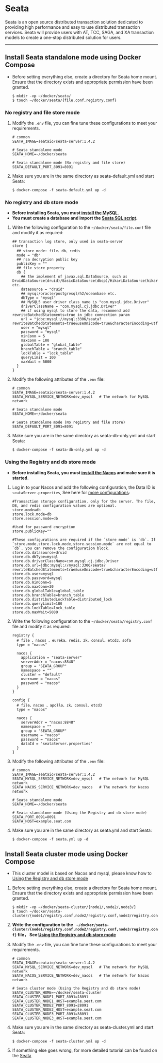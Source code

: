 # Seata

Seata is an open source distributed transaction solution dedicated to providing high performance and easy to use
distributed transaction services. Seata will provide users with AT, TCC, SAGA, and XA transaction models to create a
one-stop distributed solution for users.

---

## Install Seata standalone mode using Docker Compose

- Before setting everything else, create a directory for Seata home mount. Ensure that the directory exists and
  appropriate permission have been granted.

    ```shell
    $ mkdir -vp ~/docker/seata/
    $ touch ~/docker/seata/{file.conf,registry.conf}
    ```

### No registry and file store mode

1. Modify the `.env` file, you can fine tune these configurations to meet your requirements.

    ```properties 
    # common
    SEATA_IMAGE=seataio/seata-server:1.4.2
    
    # Seata standalone mode
    SEATA_HOME=~/docker/seata
    
    # Seata standalone mode (No registry and file store)
    SEATA_DEFAULT_PORT_8091=8091
    ```
2. Make sure you are in the same directory as seata-default.yml and start Seata:

    ```shell
    $ docker-compose -f seata-default.yml up -d
    ```

### No registry and db store mode

- **Before installing Seata, you must [install the MySQL](../mysql/README.md).**
- **You must create a database and import
  the [Seata SQL script](https://github.com/seata/seata/tree/develop/script/server/db).**

1. Write the following configuration to the `~/docker/seata/file.conf` file and modify it as required:

    ```properties  
    ## transaction log store, only used in seata-server
    store {
      ## store mode: file、db、redis
      mode = "db"
      ## rsa decryption public key
      publicKey = ""
      ## file store property
      db {
        ## the implement of javax.sql.DataSource, such as DruidDataSource(druid)/BasicDataSource(dbcp)/HikariDataSource(hikari) etc.
        datasource = "druid"
        ## mysql/oracle/postgresql/h2/oceanbase etc.
        dbType = "mysql"
        ## MySQL5 user driver class name is "com.mysql.jdbc.Driver"
        driverClassName = "com.mysql.cj.jdbc.Driver"
        ## if using mysql to store the data, recommend add rewriteBatchedStatements=true in jdbc connection param
        url = "jdbc:mysql://mysql:3306/seata?rewriteBatchedStatements=true&useUnicode=true&characterEncoding=utf8&connectTimeout=1000&socketTimeout=3000&autoReconnect=true&useSSL=false&serverTimezone=Asia/Shanghai"
        user = "mysql"
        password = "mysql"
        minConn = 5
        maxConn = 100
        globalTable = "global_table"
        branchTable = "branch_table"
        lockTable = "lock_table"
        queryLimit = 100
        maxWait = 5000
      }
    }
    ```

2. Modify the following attributes of the `.env` file:

   ```properties 
   # common
   SEATA_IMAGE=seataio/seata-server:1.4.2
   SEATA_MYSQL_SERVICE_NETWORK=dev_mysql   # The network for MySQL network
       
   # Seata standalone mode
   SEATA_HOME=~/docker/seata
     
   # Seata standalone mode (No registry and file store)
   SEATA_DEFAULT_PORT_8091=8091
   ```

3. Make sure you are in the same directory as seata-db-only.yml and start Seata:

   ```shell
   $ docker-compose -f seata-db-only.yml up -d
   ```

<a id = "jump1"></a>

### Using the Registry and db store mode

- **Before installing Seata, you must [install the Nacos](../nacos/README.md) and make sure it is started.**

1. Log in to your Nacos and add the following configuration, the Data ID is `seataServer.properties`, See here
   for [more configurations](https://github.com/seata/seata/blob/develop/script/config-center/config.txt):
   ```properties
   #Transaction storage configuration, only for the server. The file, DB, and redis configuration values are optional.
   store.mode=db
   store.lock.mode=db
   store.session.mode=db
   
   #Used for password encryption
   store.publicKey=""
   
   #These configurations are required if the `store mode` is `db`. If `store.mode,store.lock.mode,store.session.mode` are not equal to `db`, you can remove the configuration block.
   store.db.datasource=druid
   store.db.dbType=mysql
   store.db.driverClassName=com.mysql.cj.jdbc.Driver
   store.db.url=jdbc:mysql://mysql:3306/seata?rewriteBatchedStatements=true&useUnicode=true&characterEncoding=utf8&connectTimeout=1000&socketTimeout=3000&autoReconnect=true&useSSL=false&serverTimezone=Asia/Shanghai
   store.db.user=mysql
   store.db.password=mysql
   store.db.minConn=5
   store.db.maxConn=30
   store.db.globalTable=global_table
   store.db.branchTable=branch_table
   store.db.distributedLockTable=distributed_lock
   store.db.queryLimit=100
   store.db.lockTable=lock_table
   store.db.maxWait=5000
   ```
2. Write the following configuration to the `~/docker/seata/registry.conf` file and modify it as required:

   ```properties  
   registry {
     # file 、nacos 、eureka、redis、zk、consul、etcd3、sofa
     type = "nacos"
   
     nacos {
       application = "seata-server"
       serverAddr = "nacos:8848"
       group = "SEATA_GROUP"
       namespace = ""
       cluster = "default"
       username = "nacos"
       password = "nacos"
     }
   }
   
   config {
     # file、nacos 、apollo、zk、consul、etcd3
     type = "nacos"
   
     nacos {
       serverAddr = "nacos:8848"
       namespace = ""
       group = "SEATA_GROUP"
       username = "nacos"
       password = "nacos"
       dataId = "seataServer.properties"
     }
   }
   ```

3. Modify the following attributes of the `.env` file:

   ```properties 
   # common
   SEATA_IMAGE=seataio/seata-server:1.4.2
   SEATA_MYSQL_SERVICE_NETWORK=dev_mysql   # The network for MySQL network
   SEATA_NACOS_SERVICE_NETWORK=dev_nacos   # The network for Nacos network
       
   # Seata standalone mode
   SEATA_HOME=~/docker/seata
     
   # Seata standalone mode (Using the Registry and db store mode)
   SEATA_PORT_8091=8091
   SEATA_HOST=example.seat.com
   ```

4. Make sure you are in the same directory as seata.yml and start Seata:

   ```shell
   $ docker-compose -f seata.yml up -d
   ```

## Install Seata cluster mode using Docker Compose

- This cluster model is based on Nacos and mysql, please know how to [Using the Registry and db store mode](#jump1)

1. Before setting everything else, create a directory for Seata home mount. Ensure that the directory exists and
   appropriate permission have been granted.

   ```shell
   $ mkdir -vp ~/docker/seata-cluster/{node1/,node2/,node3/}
   $ touch ~/docker/seata-cluster/{node1/registry.conf,node2/registry.conf,node3/registry.conf}
   ```
2. **Write the configuration to
   the ` ~/docker/seata-cluster/{node1/registry.conf,node2/registry.conf,node3/registry.conf}` file， See [Using the Registry and db store mode](#jump1)**
3. Modify the `.env` file, you can fine tune these configurations to meet your requirements.

   ```properties 
   # common
   SEATA_IMAGE=seataio/seata-server:1.4.2
   SEATA_MYSQL_SERVICE_NETWORK=dev_mysql   # The network for MySQL network
   SEATA_NACOS_SERVICE_NETWORK=dev_nacos   # The network for Nacos network

   # Seata cluster mode (Using the Registry and db store mode)
   SEATA_CLUSTER_HOME=~/docker/seata-cluster
   SEATA_CLUSTER_NODE1_PORT_8091=18091
   SEATA_CLUSTER_NODE1_HOST=example.seat.com
   SEATA_CLUSTER_NODE2_PORT_8091=28091
   SEATA_CLUSTER_NODE2_HOST=example.seat.com
   SEATA_CLUSTER_NODE3_PORT_8091=38091
   SEATA_CLUSTER_NODE3_HOST=example.seat.com
   ```

4. Make sure you are in the same directory as seata-cluster.yml and start Seata:

   ```shell
   $ docker-compose -f seata-cluster.yml up -d
   ```

5. If something else goes wrong, for more detailed tutorial can be found on
   the [Seata](https://hub.docker.com/r/seata/seata-server)

